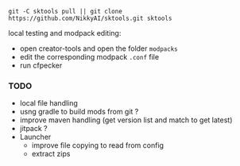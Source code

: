 `git -C sktools pull || git clone https://github.com/NikkyAI/sktools.git sktools`

local testing and modpack editing:
- open creator-tools and open the folder `modpacks`
- edit the corresponding modpack `.conf` file
- run cfpecker

### TODO
- local file handling
- usng gradle to build mods from git ?
- improve maven handling (get version list and match to get latest)
- jitpack ?
- Launcher
    - improve file copying to read from config
    - extract zips